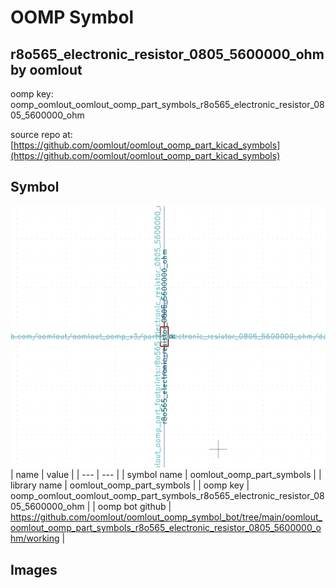 # OOMP Symbol  
## r8o565_electronic_resistor_0805_5600000_ohm  by oomlout  
  
oomp key: oomp_oomlout_oomlout_oomp_part_symbols_r8o565_electronic_resistor_0805_5600000_ohm  
  
source repo at: [https://github.com/oomlout/oomlout_oomp_part_kicad_symbols](https://github.com/oomlout/oomlout_oomp_part_kicad_symbols)  
## Symbol  
  
[![working.png](working_600.png)](working.png)  
| name | value | 
| --- | --- | 
| symbol name | oomlout_oomp_part_symbols | 
| library name | oomlout_oomp_part_symbols | 
| oomp key | oomp_oomlout_oomlout_oomp_part_symbols_r8o565_electronic_resistor_0805_5600000_ohm | 
| oomp bot github | https://github.com/oomlout/oomlout_oomp_symbol_bot/tree/main/oomlout_oomlout_oomp_part_symbols_r8o565_electronic_resistor_0805_5600000_ohm/working | 
## Images  
